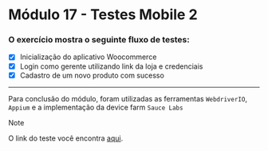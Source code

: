 # Módulo 17 - Testes Mobile 2

### O exercício mostra o seguinte fluxo de testes: 
- [x] Inicialização do aplicativo Woocommerce
- [x] Login como gerente utilizando link da loja e credenciais
- [x] Cadastro de um novo produto com sucesso

-------------------------------------------------------------------------------------------------------------------------------
Para conclusão do módulo, foram utilizadas as ferramentas `WebdriverIO`, `Appium` e a implementação da device farm `Sauce Labs`

> [!NOTE]
> O link do teste você encontra [aqui](https://app.saucelabs.com/tests/81b250ec563a490eb2ce088070f17eae#107).
